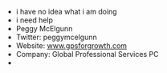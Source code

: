 - i have no idea what i am doing
- i need help
- Peggy McElgunn
- Twitter: peggymcelgunn
- Website: www.gpsforgrowth.com
- Company: Global Professional Services PC
- 
